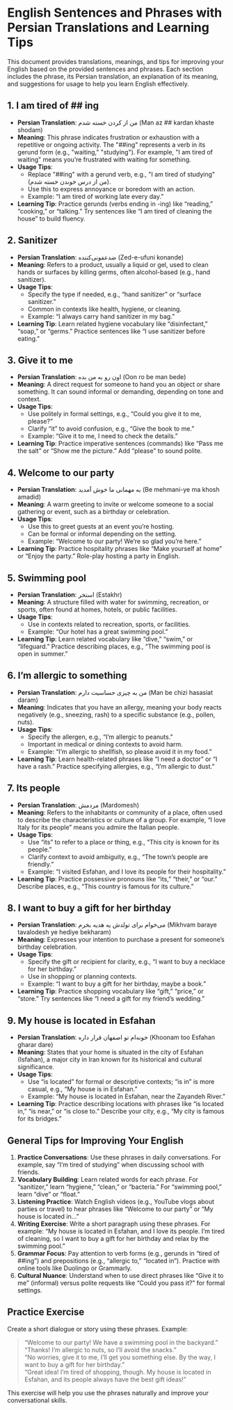 # English Sentences and Phrases with Persian Translations and Learning Tips

This document provides translations, meanings, and tips for improving your English based on the provided sentences and phrases. Each section includes the phrase, its Persian translation, an explanation of its meaning, and suggestions for usage to help you learn English effectively.

## 1. I am tired of ## ing

- **Persian Translation**: من از  کردن خسته شدم (Man az ## kardan khaste shodam)
- **Meaning**: This phrase indicates frustration or exhaustion with a repetitive or ongoing activity. The "##ing" represents a verb in its gerund form (e.g., "waiting," "studying"). For example, "I am tired of waiting" means you’re frustrated with waiting for something.
- **Usage Tips**:
    - Replace "##ing" with a gerund verb, e.g., "I am tired of studying" (من از درس خوندن خسته شدم).
    - Use this to express annoyance or boredom with an action.
    - Example: “I am tired of working late every day.”
- **Learning Tip**: Practice gerunds (verbs ending in -ing) like “reading,” “cooking,” or “talking.” Try sentences like “I am tired of cleaning the house” to build fluency.

## 2. Sanitizer

- **Persian Translation**: ضدعفونی‌کننده (Zed-e-ufuni konande)
- **Meaning**: Refers to a product, usually a liquid or gel, used to clean hands or surfaces by killing germs, often alcohol-based (e.g., hand sanitizer).
- **Usage Tips**:
    - Specify the type if needed, e.g., “hand sanitizer” or “surface sanitizer.”
    - Common in contexts like health, hygiene, or cleaning.
    - Example: “I always carry hand sanitizer in my bag.”
- **Learning Tip**: Learn related hygiene vocabulary like “disinfectant,” “soap,” or “germs.” Practice sentences like “I use sanitizer before eating.”

## 3. Give it to me

- **Persian Translation**: اون رو به من بده (Oon ro be man bede)
- **Meaning**: A direct request for someone to hand you an object or share something. It can sound informal or demanding, depending on tone and context.
- **Usage Tips**:
    - Use politely in formal settings, e.g., “Could you give it to me, please?”
    - Clarify “it” to avoid confusion, e.g., “Give the book to me.”
    - Example: “Give it to me, I need to check the details.”
- **Learning Tip**: Practice imperative sentences (commands) like “Pass me the salt” or “Show me the picture.” Add “please” to sound polite.

## 4. Welcome to our party

- **Persian Translation**: به مهمانی ما خوش آمدید (Be mehmani-ye ma khosh amadid)
- **Meaning**: A warm greeting to invite or welcome someone to a social gathering or event, such as a birthday or celebration.
- **Usage Tips**:
    - Use this to greet guests at an event you’re hosting.
    - Can be formal or informal depending on the setting.
    - Example: “Welcome to our party! We’re so glad you’re here.”
- **Learning Tip**: Practice hospitality phrases like “Make yourself at home” or “Enjoy the party.” Role-play hosting a party in English.

## 5. Swimming pool

- **Persian Translation**: استخر (Estakhr)
- **Meaning**: A structure filled with water for swimming, recreation, or sports, often found at homes, hotels, or public facilities.
- **Usage Tips**:
    - Use in contexts related to recreation, sports, or facilities.
    - Example: “Our hotel has a great swimming pool.”
- **Learning Tip**: Learn related vocabulary like “dive,” “swim,” or “lifeguard.” Practice describing places, e.g., “The swimming pool is open in summer.”

## 6. I’m allergic to something

- **Persian Translation**: من به چیزی حساسیت دارم (Man be chizi hasasiat daram)
- **Meaning**: Indicates that you have an allergy, meaning your body reacts negatively (e.g., sneezing, rash) to a specific substance (e.g., pollen, nuts).
- **Usage Tips**:
    - Specify the allergen, e.g., “I’m allergic to peanuts.”
    - Important in medical or dining contexts to avoid harm.
    - Example: “I’m allergic to shellfish, so please avoid it in my food.”
- **Learning Tip**: Learn health-related phrases like “I need a doctor” or “I have a rash.” Practice specifying allergies, e.g., “I’m allergic to dust.”

## 7. Its people

- **Persian Translation**: مردمش (Mardomesh)
- **Meaning**: Refers to the inhabitants or community of a place, often used to describe the characteristics or culture of a group. For example, “I love Italy for its people” means you admire the Italian people.
- **Usage Tips**:
    - Use “its” to refer to a place or thing, e.g., “This city is known for its people.”
    - Clarify context to avoid ambiguity, e.g., “The town’s people are friendly.”
    - Example: “I visited Esfahan, and I love its people for their hospitality.”
- **Learning Tip**: Practice possessive pronouns like “its,” “their,” or “our.” Describe places, e.g., “This country is famous for its culture.”

## 8. I want to buy a gift for her birthday

- **Persian Translation**: می‌خوام برای تولدش یه هدیه بخرم (Mikhvam baraye tavalodesh ye hediye bekharam)
- **Meaning**: Expresses your intention to purchase a present for someone’s birthday celebration.
- **Usage Tips**:
    - Specify the gift or recipient for clarity, e.g., “I want to buy a necklace for her birthday.”
    - Use in shopping or planning contexts.
    - Example: “I want to buy a gift for her birthday, maybe a book.”
- **Learning Tip**: Practice shopping vocabulary like “gift,” “price,” or “store.” Try sentences like “I need a gift for my friend’s wedding.”

## 9. My house is located in Esfahan

- **Persian Translation**: خونه‌ام تو اصفهان قرار داره (Khoonam too Esfahan gharar dare)
- **Meaning**: States that your home is situated in the city of Esfahan (Isfahan), a major city in Iran known for its historical and cultural significance.
- **Usage Tips**:
    - Use “is located” for formal or descriptive contexts; “is in” is more casual, e.g., “My house is in Esfahan.”
    - Example: “My house is located in Esfahan, near the Zayandeh River.”
- **Learning Tip**: Practice describing locations with phrases like “is located in,” “is near,” or “is close to.” Describe your city, e.g., “My city is famous for its bridges.”

## General Tips for Improving Your English

1. **Practice Conversations**: Use these phrases in daily conversations. For example, say “I’m tired of studying” when discussing school with friends.
2. **Vocabulary Building**: Learn related words for each phrase. For “sanitizer,” learn “hygiene,” “clean,” or “bacteria.” For “swimming pool,” learn “dive” or “float.”
3. **Listening Practice**: Watch English videos (e.g., YouTube vlogs about parties or travel) to hear phrases like “Welcome to our party” or “My house is located in…”
4. **Writing Exercise**: Write a short paragraph using these phrases. For example: “My house is located in Esfahan, and I love its people. I’m tired of cleaning, so I want to buy a gift for her birthday and relax by the swimming pool.”
5. **Grammar Focus**: Pay attention to verb forms (e.g., gerunds in “tired of ##ing”) and prepositions (e.g., “allergic to,” “located in”). Practice with online tools like Duolingo or Grammarly.
6. **Cultural Nuance**: Understand when to use direct phrases like “Give it to me” (informal) versus polite requests like “Could you pass it?” for formal settings.

## Practice Exercise

Create a short dialogue or story using these phrases. Example:

> “Welcome to our party! We have a swimming pool in the backyard.”  
> “Thanks! I’m allergic to nuts, so I’ll avoid the snacks.”  
> “No worries, give it to me, I’ll get you something else. By the way, I want to buy a gift for her birthday.”  
> “Great idea! I’m tired of shopping, though. My house is located in Esfahan, and its people always have the best gift ideas!”

This exercise will help you use the phrases naturally and improve your conversational skills.
